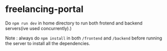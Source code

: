 # freelancing-portal

Do `npm run dev` in home directory to run both frotend and backend servers(ive used concurrently).)

Note : always do `npm install` in both `/frontend` and `/backend` before running the server to install all the dependencies.
